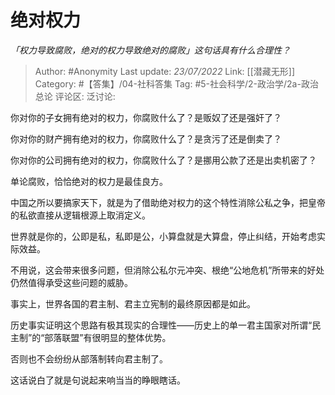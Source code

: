 # 绝对权力
*「权力导致腐败，绝对的权力导致绝对的腐败」这句话具有什么合理性？*

> Author: #Anonymity
> Last update: *23/07/2022*
> Link: [[潜藏无形]]
> Category: #【答集】/04-社科答集
> Tag: #5-社会科学/2-政治学/2a-政治总论
> 评论区:
> 泛讨论:

你对你的子女拥有绝对的权力，你腐败什么了？是贩奴了还是强奸了？

你对你的财产拥有绝对的权力，你腐败什么了？是贪污了还是倒卖了？

你对你的公司拥有绝对的权力，你腐败什么了？是挪用公款了还是出卖机密了？

单论腐败，恰恰绝对的权力是最佳良方。

中国之所以要搞家天下，就是为了借助绝对权力的这个特性消除公私之争，把皇帝的私欲直接从逻辑根源上取消定义。

世界就是你的，公即是私，私即是公，小算盘就是大算盘，停止纠结，开始考虑实际效益。

不用说，这会带来很多问题，但消除公私尔元冲突、根绝“公地危机”所带来的好处仍然值得承受这些问题的威胁。

事实上，世界各国的君主制、君主立宪制的最终原因都是如此。

历史事实证明这个思路有极其现实的合理性——历史上的单一君主国家对所谓“民主制”的“部落联盟”有很明显的整体优势。

否则也不会纷纷从部落制转向君主制了。

这话说白了就是句说起来响当当的睁眼瞎话。
